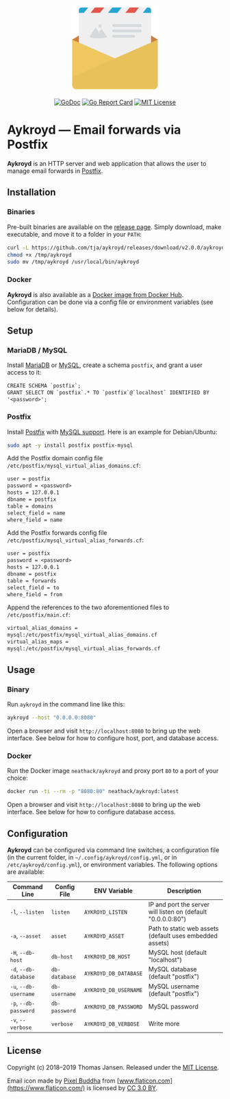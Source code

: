 <p align="center"><img width="200" src="web/images/hero.svg"></a></p>

<p align="center">
  <a href="https://godoc.org/github.com/tja/aykroyd"><img src="https://godoc.org/github.com/tja/aykroyd?status.svg" alt="GoDoc"></a>
  <a href="https://goreportcard.com/report/github.com/tja/aykroyd"><img src="https://goreportcard.com/badge/github.com/tja/aykroyd" alt="Go Report Card"></a>
  <a href="http://opensource.org/licenses/MIT"><img src="http://img.shields.io/badge/license-MIT-brightgreen.svg" alt="MIT License"></a>
</p>


# Aykroyd &mdash; Email forwards via Postfix

**Aykroyd** is an HTTP server and web application that allows the user to manage email forwards in
[Postfix](http://www.postfix.org).


## Installation

### Binaries

Pre-built binaries are available on the [release page](https://github.com/tja/aykroyd/releases/latest). Simply
download, make executable, and move it to a folder in your `PATH`:

```bash
curl -L https://github.com/tja/aykroyd/releases/download/v2.0.0/aykroyd-`uname -s`-`uname -m` >/tmp/aykroyd
chmod +x /tmp/aykroyd
sudo mv /tmp/aykroyd /usr/local/bin/aykroyd
```

### Docker

**Aykroyd** is also available as a [Docker image from Docker Hub](https://hub.docker.com/r/neathack/aykroyd).
Configuration can be done via a config file or environment variables (see below for details).


## Setup

### MariaDB / MySQL

Install [MariaDB](https://mariadb.com/downloads/) or [MySQL](https://dev.mysql.com/downloads/), create a
schema `postfix`, and grant a user access to it:

```mysql
CREATE SCHEMA `postfix`;
GRANT SELECT ON `postfix`.* TO `postfix`@`localhost` IDENTIFIED BY '<password>';
```

### Postfix

Install [Postfix](http://www.postfix.org) with [MySQL support](http://www.postfix.org/MYSQL_README.html). Here
is an example for Debian/Ubuntu:

```bash
sudo apt -y install postfix postfix-mysql
```

Add the Postfix domain config file `/etc/postfix/mysql_virtual_alias_domains.cf`:

```
user = postfix
password = <password>
hosts = 127.0.0.1
dbname = postfix
table = domains
select_field = name
where_field = name
```

Add the Postfix forwards config file `/etc/postfix/mysql_virtual_alias_forwards.cf`:

```
user = postfix
password = <password>
hosts = 127.0.0.1
dbname = postfix
table = forwards
select_field = to
where_field = from
```

Append the references to the two aforementioned files to `/etc/postfix/main.cf`:

```
virtual_alias_domains = mysql:/etc/postfix/mysql_virtual_alias_domains.cf
virtual_alias_maps = mysql:/etc/postfix/mysql_virtual_alias_forwards.cf
```


## Usage

### Binary

Run `aykroyd` in the command line like this:

```bash
aykroyd --host "0.0.0.0:8080"
```

Open a browser and visit `http://localhost:8080` to bring up the web interface. See below for how to configure
host, port, and database access.

### Docker

Run the Docker image `neathack/aykroyd` and proxy port `80` to a port of your choice:

```bash
docker run -ti --rm -p "8080:80" neathack/aykroyd:latest
```

Open a browser and visit `http://localhost:8080` to bring up the web interface. See below for how to configure
database access.


## Configuration

**Aykroyd** can be configured via command line switches, a configuration file (in the current folder, in
`~/.config/aykroyd/config.yml`, or in `/etc/aykroyd/config.yml`), or environment variables. The following
options are available:

| Command Line          | Config File   | ENV Variable          | Description                                                  |
|-----------------------|---------------|-----------------------|--------------------------------------------------------------|
| `-l`, `--listen`      | `listen`      | `AYKROYD_LISTEN`      | IP and port the server will listen on (default "0.0.0.0:80") |
| `-a`, `--asset`       | `asset`       | `AYKROYD_ASSET`       | Path to static web assets (default uses embedded assets)     |
| `-H`, `--db-host`     | `db-host`     | `AYKROYD_DB_HOST`     | MySQL host (default "localhost")                             |
| `-d`, `--db-database` | `db-database` | `AYKROYD_DB_DATABASE` | MySQL database (default "postfix")                           |
| `-u`, `--db-username` | `db-username` | `AYKROYD_DB_USERNAME` | MySQL username (default "postfix")                           |
| `-p`, `--db-password` | `db-password` | `AYKROYD_DB_PASSWORD` | MySQL password                                               |
| `-v`, `--verbose`     | `verbose`     | `AYKROYD_DB_VERBOSE`  | Write more                                                   |


## License

Copyright (c) 2018&ndash;2019 Thomas Jansen. Released under the
[MIT License](https://github.com/tja/aykroyd/blob/master/LICENSE).

Email icon made by [Pixel Buddha](https://www.flaticon.com/authors/pixel-buddha) from
[www.flaticon.com](https://www.flaticon.com/) is licensed by
[CC 3.0 BY](http://creativecommons.org/licenses/by/3.0/).
